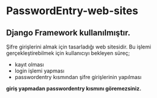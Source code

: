 # PasswordEntry-web-sites

## Django Framework kullanılmıştır.
Şifre girişlerini almak için tasarladığı web sitesidir. Bu işlemi gerçekleştirebilmek için kullanıcıyı bekleyen süreç;
- kayıt olması 
- login işlemi yapması
- passwordentry kısmından şifre girişlerinin yapılması

**giriş yapmadan passwordentry kısmını göremezsiniz.**



